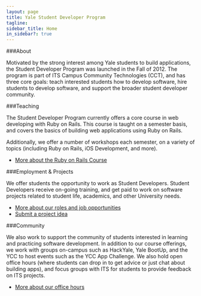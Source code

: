 ```yaml
---
layout: page
title: Yale Student Developer Program
tagline:
sidebar_title: Home
in_sidebar?: true
---
```


###About

Motivated by the strong interest among Yale students to build applications, the Student Developer Program was launched in the Fall of 2012. The program is part of ITS Campus Community Technologies (CCT), and has three core goals: teach interested students how to develop software, hire students to develop software, and support the broader student developer community.

###Teaching

The Student Developer Program currently offers a core course in web developing with Ruby on Rails. This course is taught on a semester basis, and covers the basics of building web applications using Ruby on Rails.

Additionally, we offer a number of workshops each semester, on a variety of topics (including Ruby on Rails, iOS Development, and more).

- [More about the Ruby on Rails Course](http://its.yale.edu/centers/student-technology-collaborative/stc-web-development-course)

###Employment & Projects

We offer students the opportunity to work as Student Developers. Student Developers receive on-going training, and get paid to work on software projects related to student life, academics, and other University needs.

- [More about our roles and job opportunities](/jobs/index.html)
- [Submit a project idea](http://its.yale.edu/centers/student-technology-collaborative/student-developer-projects-and-project-proposals)

###Community

We also work to support the community of students interested in learning and practicing software development. In addition to our course offerings, we work with groups on-campus such as HackYale, Yale BootUp, and the YCC to host events such as the YCC App Challenge. We also hold open office hours (where students can drop in to get advice or just chat about building apps), and focus groups with ITS for students to provide feedback on ITS projects.

- [More about our office hours](http://its.yale.edu/centers/student-technology-collaborative/student-developer-program)
